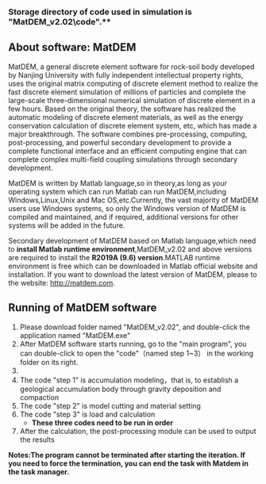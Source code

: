 ### Storage directory of code used in simulation is **"MatDEM_v2.02\code"**.**

## About software: MatDEM

MatDEM, a general discrete element software for rock-soil body developed by Nanjing University with fully independent intellectual property rights, uses the original matrix computing of discrete element method to realize the fast discrete element simulation of millions of particles and complete the large-scale three-dimensional numerical simulation of discrete element in a few hours.
Based on the original theory, the software has realized the automatic modeling of discrete element materials, as well as the energy conservation calculation of discrete element system, etc, which has made a major breakthrough. 
The software combines pre-processing, computing, post-processing, and powerful secondary development to provide a complete functional interface and an efficient computing engine that can complete complex multi-field coupling simulations through secondary development.

MatDEM is written by Matlab language,so in theory,as long as your operating system which can run Matlab can run MatDEM,including Windows,Linux,Unix and Mac OS,etc.Currently, the vast majority of MatDEM users use Windows systems, so only the Windows version of MatDEM is compiled and maintained, and if required, additional versions for other systems will be added in the future.

Secondary development of MatDEM based on Matlab language,which need to **install Matlab runtime environment**,MatDEM_v2.02 and above versions are required to install the **R2019A (9.6) version**.MATLAB runtime environment is free which can be downloaded in Matlab official website and installation.
If you want to download the latest version of MatDEM, please to the website: http://matdem.com.



## Running of MatDEM software
1. Please download folder named "MatDEM_v2.02", and double-click the application named "MatDEM.exe"
1. After MatDEM software starts running, go to the "main program", you can double-click to open the "code"（named step 1~3） in the working folder on its right.
1.  
1. The code "step 1" is accumulation modeling，that is, to establish a geological accumulation body through gravity deposition and compaction
1. The code "step 2" is model cutting and material setting
1. The code "step 3" is load and calculation
    * **These three codes need to be run in order**
6. After the calculation, the post-processing module can be used to output the results

**Notes:The program cannot be terminated after starting the iteration. If you need to force the termination, you can end the task with Matdem in the task manager.**
